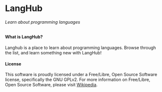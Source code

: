 # LangHub
###### Learn about programming languages

#### What is LangHub?
Langhub is a place to learn about programming languages. Browse through the list, and learn something new with LangHub!

#### License
This software is proudly licensed under a Free/Libre, Open Source Software license, specifically the GNU GPLv2. For more information on Free/Libre, Open Source Software, please visit [Wikipedia](https://en.wikipedia.org/wiki/Free_software_movement).